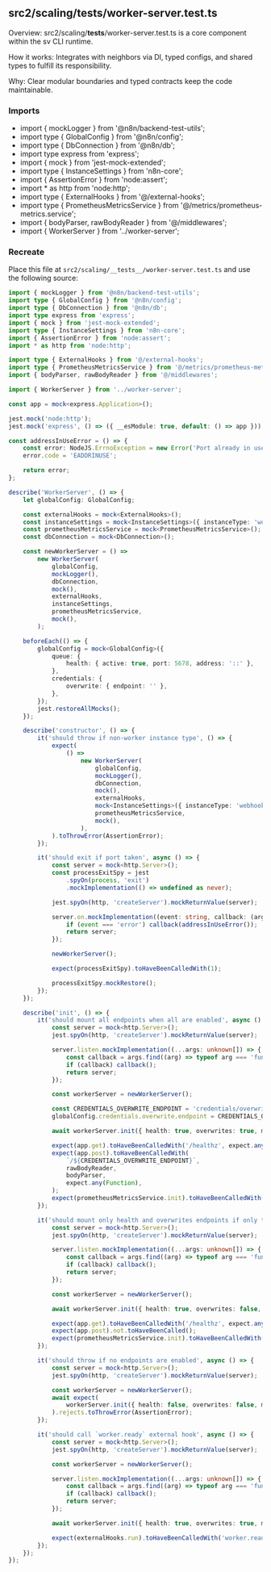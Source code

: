 ## src2/scaling/__tests__/worker-server.test.ts

Overview: src2/scaling/__tests__/worker-server.test.ts is a core component within the sv CLI runtime.

How it works: Integrates with neighbors via DI, typed configs, and shared types to fulfill its responsibility.

Why: Clear modular boundaries and typed contracts keep the code maintainable.

### Imports

- import { mockLogger } from '@n8n/backend-test-utils';
- import type { GlobalConfig } from '@n8n/config';
- import type { DbConnection } from '@n8n/db';
- import type express from 'express';
- import { mock } from 'jest-mock-extended';
- import type { InstanceSettings } from 'n8n-core';
- import { AssertionError } from 'node:assert';
- import * as http from 'node:http';
- import type { ExternalHooks } from '@/external-hooks';
- import type { PrometheusMetricsService } from '@/metrics/prometheus-metrics.service';
- import { bodyParser, rawBodyReader } from '@/middlewares';
- import { WorkerServer } from '../worker-server';

### Recreate

Place this file at `src2/scaling/__tests__/worker-server.test.ts` and use the following source:

```ts
import { mockLogger } from '@n8n/backend-test-utils';
import type { GlobalConfig } from '@n8n/config';
import type { DbConnection } from '@n8n/db';
import type express from 'express';
import { mock } from 'jest-mock-extended';
import type { InstanceSettings } from 'n8n-core';
import { AssertionError } from 'node:assert';
import * as http from 'node:http';

import type { ExternalHooks } from '@/external-hooks';
import type { PrometheusMetricsService } from '@/metrics/prometheus-metrics.service';
import { bodyParser, rawBodyReader } from '@/middlewares';

import { WorkerServer } from '../worker-server';

const app = mock<express.Application>();

jest.mock('node:http');
jest.mock('express', () => ({ __esModule: true, default: () => app }));

const addressInUseError = () => {
	const error: NodeJS.ErrnoException = new Error('Port already in use');
	error.code = 'EADDRINUSE';

	return error;
};

describe('WorkerServer', () => {
	let globalConfig: GlobalConfig;

	const externalHooks = mock<ExternalHooks>();
	const instanceSettings = mock<InstanceSettings>({ instanceType: 'worker' });
	const prometheusMetricsService = mock<PrometheusMetricsService>();
	const dbConnection = mock<DbConnection>();

	const newWorkerServer = () =>
		new WorkerServer(
			globalConfig,
			mockLogger(),
			dbConnection,
			mock(),
			externalHooks,
			instanceSettings,
			prometheusMetricsService,
			mock(),
		);

	beforeEach(() => {
		globalConfig = mock<GlobalConfig>({
			queue: {
				health: { active: true, port: 5678, address: '::' },
			},
			credentials: {
				overwrite: { endpoint: '' },
			},
		});
		jest.restoreAllMocks();
	});

	describe('constructor', () => {
		it('should throw if non-worker instance type', () => {
			expect(
				() =>
					new WorkerServer(
						globalConfig,
						mockLogger(),
						dbConnection,
						mock(),
						externalHooks,
						mock<InstanceSettings>({ instanceType: 'webhook' }),
						prometheusMetricsService,
						mock(),
					),
			).toThrowError(AssertionError);
		});

		it('should exit if port taken', async () => {
			const server = mock<http.Server>();
			const processExitSpy = jest
				.spyOn(process, 'exit')
				.mockImplementation(() => undefined as never);

			jest.spyOn(http, 'createServer').mockReturnValue(server);

			server.on.mockImplementation((event: string, callback: (arg?: unknown) => void) => {
				if (event === 'error') callback(addressInUseError());
				return server;
			});

			newWorkerServer();

			expect(processExitSpy).toHaveBeenCalledWith(1);

			processExitSpy.mockRestore();
		});
	});

	describe('init', () => {
		it('should mount all endpoints when all are enabled', async () => {
			const server = mock<http.Server>();
			jest.spyOn(http, 'createServer').mockReturnValue(server);

			server.listen.mockImplementation((...args: unknown[]) => {
				const callback = args.find((arg) => typeof arg === 'function');
				if (callback) callback();
				return server;
			});

			const workerServer = newWorkerServer();

			const CREDENTIALS_OVERWRITE_ENDPOINT = 'credentials/overwrites';
			globalConfig.credentials.overwrite.endpoint = CREDENTIALS_OVERWRITE_ENDPOINT;

			await workerServer.init({ health: true, overwrites: true, metrics: true });

			expect(app.get).toHaveBeenCalledWith('/healthz', expect.any(Function));
			expect(app.post).toHaveBeenCalledWith(
				`/${CREDENTIALS_OVERWRITE_ENDPOINT}`,
				rawBodyReader,
				bodyParser,
				expect.any(Function),
			);
			expect(prometheusMetricsService.init).toHaveBeenCalledWith(app);
		});

		it('should mount only health and overwrites endpoints if only those are enabled', async () => {
			const server = mock<http.Server>();
			jest.spyOn(http, 'createServer').mockReturnValue(server);

			server.listen.mockImplementation((...args: unknown[]) => {
				const callback = args.find((arg) => typeof arg === 'function');
				if (callback) callback();
				return server;
			});

			const workerServer = newWorkerServer();

			await workerServer.init({ health: true, overwrites: false, metrics: true });

			expect(app.get).toHaveBeenCalledWith('/healthz', expect.any(Function));
			expect(app.post).not.toHaveBeenCalled();
			expect(prometheusMetricsService.init).toHaveBeenCalledWith(app);
		});

		it('should throw if no endpoints are enabled', async () => {
			const server = mock<http.Server>();
			jest.spyOn(http, 'createServer').mockReturnValue(server);

			const workerServer = newWorkerServer();
			await expect(
				workerServer.init({ health: false, overwrites: false, metrics: false }),
			).rejects.toThrowError(AssertionError);
		});

		it('should call `worker.ready` external hook', async () => {
			const server = mock<http.Server>();
			jest.spyOn(http, 'createServer').mockReturnValue(server);

			const workerServer = newWorkerServer();

			server.listen.mockImplementation((...args: unknown[]) => {
				const callback = args.find((arg) => typeof arg === 'function');
				if (callback) callback();
				return server;
			});

			await workerServer.init({ health: true, overwrites: true, metrics: true });

			expect(externalHooks.run).toHaveBeenCalledWith('worker.ready');
		});
	});
});

```
